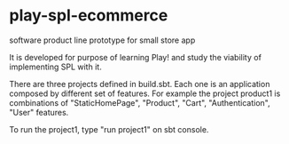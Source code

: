 # play-spl-ecommerce
software product line prototype for small store app

It is developed for purpose of learning Play! and study the viability of implementing SPL with it.  

There are three projects defined in build.sbt. Each one is an application composed by different set of features.
For example the project product1 is combinations of "StaticHomePage", "Product", "Cart", "Authentication", "User" features.

To run the project1, type "run project1" on sbt console.
